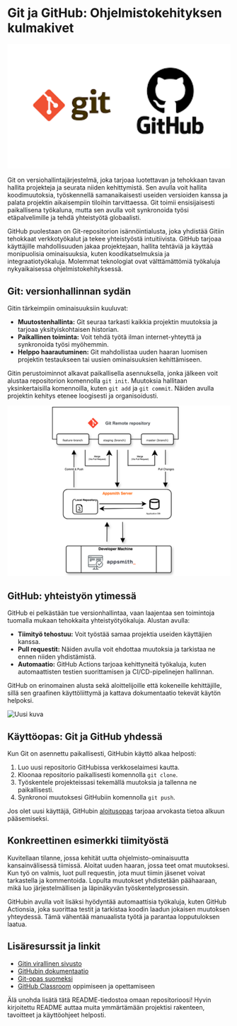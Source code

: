 # Git ja GitHub: Ohjelmistokehityksen kulmakivet

<img src="./img1.png" width="1000">

Git on versiohallintajärjestelmä, joka tarjoaa luotettavan ja tehokkaan tavan hallita projekteja ja seurata niiden kehittymistä. Sen avulla voit hallita koodimuutoksia, työskennellä samanaikaisesti useiden versioiden kanssa ja palata projektin aikaisempiin tiloihin tarvittaessa. Git toimii ensisijaisesti paikallisena työkaluna, mutta sen avulla voit synkronoida työsi etäpalvelimille ja tehdä yhteistyötä globaalisti.

GitHub puolestaan on Git-repositorion isännöintialusta, joka yhdistää Gitiin tehokkaat verkkotyökalut ja tekee yhteistyöstä intuitiivista. GitHub tarjoaa käyttäjille mahdollisuuden jakaa projektejaan, hallita tehtäviä ja käyttää monipuolisia ominaisuuksia, kuten koodikatselmuksia ja integraatiotyökaluja. Molemmat teknologiat ovat välttämättömiä työkaluja nykyaikaisessa ohjelmistokehityksessä.

## Git: versionhallinnan sydän

Gitin tärkeimpiin ominaisuuksiin kuuluvat:

- **Muutostenhallinta:** Git seuraa tarkasti kaikkia projektin muutoksia ja tarjoaa yksityiskohtaisen historian.
- **Paikallinen toiminta:** Voit tehdä työtä ilman internet-yhteyttä ja synkronoida työsi myöhemmin.
- **Helppo haarautuminen:** Git mahdollistaa uuden haaran luomisen projektin testaukseen tai uusien ominaisuuksien kehittämiseen.

Gitin perustoiminnot alkavat paikallisella asennuksella, jonka jälkeen voit alustaa repositorion komennolla `git init`. Muutoksia hallitaan yksinkertaisilla komennoilla, kuten `git add` ja `git commit`. Näiden avulla projektin kehitys etenee loogisesti ja organisoidusti.

![Uusi kuva](./img2.png)

## GitHub: yhteistyön ytimessä

GitHub ei pelkästään tue versionhallintaa, vaan laajentaa sen toimintoja tuomalla mukaan tehokkaita yhteistyötyökaluja. Alustan avulla:

- **Tiimityö tehostuu:** Voit työstää samaa projektia useiden käyttäjien kanssa.
- **Pull requestit:** Näiden avulla voit ehdottaa muutoksia ja tarkistaa ne ennen niiden yhdistämistä.
- **Automaatio:** GitHub Actions tarjoaa kehittyneitä työkaluja, kuten automaattisten testien suorittamisen ja CI/CD-pipelinejen hallinnan.

GitHub on erinomainen alusta sekä aloittelijoille että kokeneille kehittäjille, sillä sen graafinen käyttöliittymä ja kattava dokumentaatio tekevät käytön helpoksi.

![Uusi kuva](https://docs.getdbt.com/img/docs/dbt-cloud/cloud-ide/git-overview.png)

## Käyttöopas: Git ja GitHub yhdessä

Kun Git on asennettu paikallisesti, GitHubin käyttö alkaa helposti:

1. Luo uusi repositorio GitHubissa verkkoselaimesi kautta.
2. Kloonaa repositorio paikallisesti komennolla `git clone`.
3. Työskentele projekteissasi tekemällä muutoksia ja tallenna ne paikallisesti.
4. Synkronoi muutoksesi GitHubiin komennolla `git push`.

Jos olet uusi käyttäjä, GitHubin [aloitusopas](https://docs.github.com/en/get-started) tarjoaa arvokasta tietoa alkuun pääsemiseksi.

## Konkreettinen esimerkki tiimityöstä

Kuvitellaan tilanne, jossa kehität uutta ohjelmisto-ominaisuutta kansainvälisessä tiimissä. Aloitat uuden haaran, jossa teet omat muutoksesi. Kun työ on valmis, luot pull requestin, jota muut tiimin jäsenet voivat tarkastella ja kommentoida. Lopulta muutokset yhdistetään päähaaraan, mikä luo järjestelmällisen ja läpinäkyvän työskentelyprosessin.

GitHubin avulla voit lisäksi hyödyntää automaattisia työkaluja, kuten GitHub Actionsia, joka suorittaa testit ja tarkistaa koodin laadun jokaisen muutoksen yhteydessä. Tämä vähentää manuaalista työtä ja parantaa lopputuloksen laatua.

## Lisäresurssit ja linkit

- [Gitin virallinen sivusto](https://git-scm.com/)
- [GitHubin dokumentaatio](https://docs.github.com)
- [Git-opas suomeksi](https://githowto.com/ru)
- [GitHub Classroom](https://classroom.github.com/) oppimiseen ja opettamiseen

Älä unohda lisätä tätä README-tiedostoa omaan repositorioosi! Hyvin kirjoitettu README auttaa muita ymmärtämään projektisi rakenteen, tavoitteet ja käyttöohjeet helposti.

